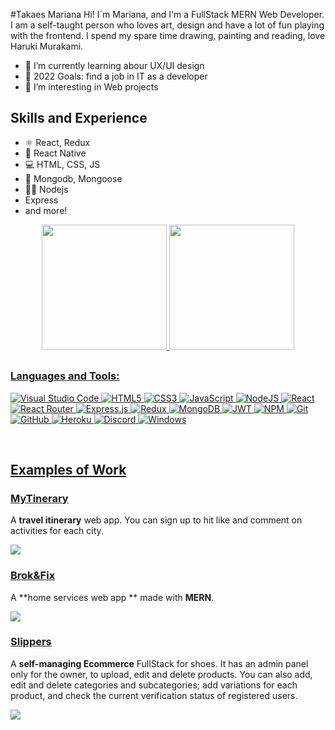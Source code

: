 #Takaes Mariana
Hi! I´m Mariana, and I'm a FullStack MERN Web Developer. I am a self-taught person who loves art, design and have a lot of fun playing with the frontend.
I spend my spare time drawing, painting and reading, love Haruki Murakami.

- 🌱 I’m currently learning abour UX/UI design
- 🥅 2022 Goals: find a job in IT as a developer
- 👀 I’m interesting in Web projects

## Skills and Experience
* ⚛ React, Redux
* 📱 React Native
* 💻 HTML, CSS, JS
* 🦎 Mongodb, Mongoose
* 👨‍💻 Nodejs 
* Express
* and more!

<div align="center">
  <a href="https://github.com/MarTakaes">
  
  <img height="200em" src="https://github-readme-stats.vercel.app/api?username=martakaes&show_icons=true&theme=algolia"/>
    <img height="200em" src="https://github-readme-stats.vercel.app/api/top-langs/?username=martakaes&theme=algolia"/>
    
</div>

##

### Languages and Tools:

![Visual Studio Code](https://img.shields.io/badge/Visual%20Studio%20Code-0078d7.svg?style=for-the-badge&logo=visual-studio-code&logoColor=white)
![HTML5](https://img.shields.io/badge/html5-%23E34F26.svg?style=for-the-badge&logo=html5&logoColor=white)
![CSS3](https://img.shields.io/badge/css3-%231572B6.svg?style=for-the-badge&logo=css3&logoColor=white)
![JavaScript](https://img.shields.io/badge/javascript-%23323330.svg?style=for-the-badge&logo=javascript&logoColor=%23F7DF1E)
![NodeJS](https://img.shields.io/badge/node.js-6DA55F?style=for-the-badge&logo=node.js&logoColor=white)
![React](https://img.shields.io/badge/react-%2320232a.svg?style=for-the-badge&logo=react&logoColor=%2361DAFB)
![React Router](https://img.shields.io/badge/React_Router-CA4245?style=for-the-badge&logo=react-router&logoColor=white)
![Express.js](https://img.shields.io/badge/express.js-%23404d59.svg?style=for-the-badge&logo=express&logoColor=%2361DAFB)
![Redux](https://img.shields.io/badge/redux-%23593d88.svg?style=for-the-badge&logo=redux&logoColor=white)
![MongoDB](https://img.shields.io/badge/MongoDB-%234ea94b.svg?style=for-the-badge&logo=mongodb&logoColor=white)
![JWT](https://img.shields.io/badge/JWT-black?style=for-the-badge&logo=JSON%20web%20tokens)
![NPM](https://img.shields.io/badge/NPM-%23000000.svg?style=for-the-badge&logo=npm&logoColor=white)
![Git](https://img.shields.io/badge/git-%23F05033.svg?style=for-the-badge&logo=git&logoColor=white)
![GitHub](https://img.shields.io/badge/github-%23121011.svg?style=for-the-badge&logo=github&logoColor=white)
![Heroku](https://img.shields.io/badge/heroku-%23430098.svg?style=for-the-badge&logo=heroku&logoColor=white)
![Discord](https://img.shields.io/badge/Discord-7289DA?style=for-the-badge&logo=discord&logoColor=white)
![Windows](https://img.shields.io/badge/Windows-0078D6?style=for-the-badge&logo=windows&logoColor=white)




<br />

## Examples of Work
### <a href="https://mytinerary-takaes.netlify.app/">**MyTinerary** </a>
A **travel itinerary** web app. You can sign up to hit like and comment on activities for each city.

<a href="https://mytinerary-takaes.netlify.app/"><img src="https://i.ibb.co/2K1chYL/Captura-de-pantalla-364.png" ></a>

### <a href="https://brokandfix.herokuapp.com/">**Brok&Fix** </a>
A **home services web app ** made with **MERN**.

<a href="https://brokandfix.herokuapp.com/"><img src="https://i.ibb.co/YpMy3vf/Captura-de-pantalla-363.png" ></a>

### <a href="https://xtreme-games.herokuapp.com/">**Slippers** </a>
A **self-managing Ecommerce** FullStack for shoes. It has an admin panel only for the owner, to upload, edit and delete products. You can also add, edit and delete categories and subcategories; add variations for each product, and check the current verification status of registered users.

<a href="https://xtreme-games.herokuapp.com/"><img src="https://i.ibb.co/7zH3J1H/Captura-de-pantalla-366.png" ></a>
